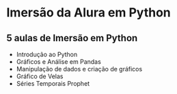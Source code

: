 # Imersão da Alura em Python

## 5 aulas de Imersão em Python
* Introdução ao Python
* Gráficos e Análise em Pandas
* Manipulação de dados e criação de gráficos
* Gráfico de Velas
* Séries Temporais Prophet
